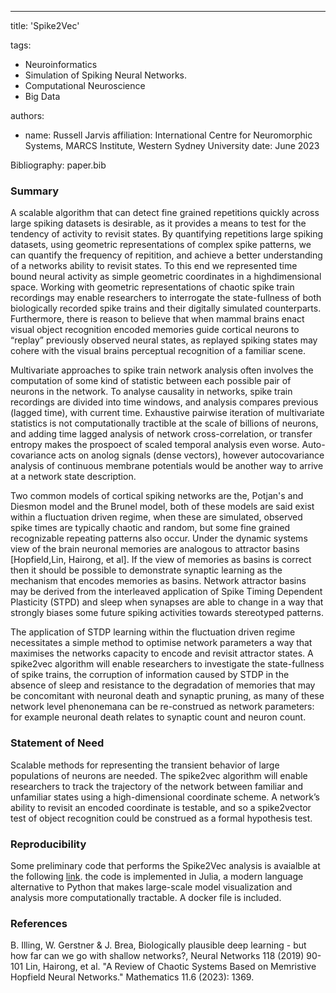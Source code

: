 -----
title: 'Spike2Vec'

tags:
  - Neuroinformatics
  - Simulation of Spiking Neural Networks.
  - Computational Neuroscience
  - Big Data

authors:
  - name: Russell Jarvis
    affiliation: International Centre for Neuromorphic Systems, MARCS Institute, Western Sydney University
date: June  2023

Bibliography: paper.bib

### Summary
A scalable algorithm that can detect fine grained repetitions quickly across large spiking datasets is desirable, as it provides a means to test for the tendency of activity to revisit states. By quantifying repetitions large spiking datasets, using geometric representations of complex spike patterns, we can quantify the frequency of repitition, and achieve a better understanding of a networks ability to revisit states. To this end we represented time bound neural activity as simple geometric coordinates in a highdimensional space. Working with geometric representations of chaotic spike train recordings may enable researchers to interrogate the state-fullness of both biologically recorded spike trains and their digitally simulated counterparts. Furthermore, there is reason to believe that when mammal brains enact visual object recognition encoded memories guide cortical neurons to “replay” previously observed neural states, as replayed spiking states may cohere with the visual brains perceptual recognition of a familiar scene.  

Multivariate approaches to spike train network analysis often involves the computation of some kind of statistic between each possible pair of neurons in the network. To analyse causality in networks, spike train recordings are divided into time windows, and analysis compares previous (lagged time), with current time. Exhaustive pairwise iteration of multivariate statistics is not computationally tractible at the scale of billions of neurons, and adding time lagged analysis of network cross-correlation, or transfer entropy makes the prospoect of scaled temporal analysis even worse. Auto-covariance acts on anolog signals (dense vectors), however autocovariance analysis of continuous membrane potentials would be another way to arrive at a network state description.

Two common models of cortical spiking networks are the, Potjan's and Diesmon model and the Brunel model, both of these models are said exist within a fluctuation driven regime, when these are simulated, observed spike times are typically chaotic and random, but some fine grained recognizable repeating patterns also occur. Under the dynamic systems view of the brain neuronal memories are analogous to attractor basins [Hopfield,Lin, Hairong, et al]. If the view of memories as basins is correct then it should be possible to demonstrate synaptic learning as the mechanism that encodes memories as basins. Network attractor basins may be derived from the interleaved application of Spike Timing Dependent Plasticity (STPD) and sleep when synapses are able to change in a way that strongly biases some future spiking activities towards stereotyped patterns. 

The application of STDP learning within the fluctuation driven regime necessitates a simple method to optimise network parameters a way that maximises the networks capacity to encode and revisit attractor states. A spike2vec algorithm will enable researchers to investigate the state-fullness of spike trains, the corruption of information caused by STDP in the absence of sleep and resistance to the degradation of memories that may be concomitant with neuronal death and synaptic pruning, as many of these network level phenonemana can be re-construed as network parameters: for example neuronal death relates to synaptic count and neuron count.

### Statement of Need

Scalable methods for representing the transient behavior of large populations of neurons are needed. The spike2vec algorithm will enable researchers to track the trajectory of the network between familiar and unfamiliar states using a high-dimensional coordinate scheme. A network’s ability to revisit an encoded coordinate is testable, and so a spike2vector test of object recognition could be construed as a formal hypothesis test.

### Reproducibility
Some preliminary code that performs the Spike2Vec analysis is avaialble at the following [link](https://github.com/russelljjarvis/SpikingNeuralNetworks.jl/blob/master/src/analysis.jl#L29-L83). the code is implemented in Julia, a modern language alternative to Python that makes large-scale model visualization and analysis more computationally tractable. A docker file is included.

### References
B. Illing, W. Gerstner & J. Brea, Biologically plausible deep learning - but how far can we go with shallow networks?, Neural Networks 118 (2019) 90-101
Lin, Hairong, et al. "A Review of Chaotic Systems Based on Memristive Hopfield Neural Networks." Mathematics 11.6 (2023): 1369.
